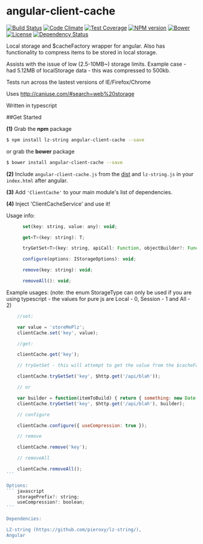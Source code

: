 # angular-client-cache

[![Build Status](https://travis-ci.org/jonocairns/angular-client-cache.svg?branch=master)](https://travis-ci.org/jonocairns/angular-client-cache) [![Code Climate](https://codeclimate.com/github/jonocairns/angular-client-cache/badges/gpa.svg)](https://codeclimate.com/github/jonocairns/angular-client-cache) [![Test Coverage](https://codeclimate.com/github/jonocairns/angular-client-cache/badges/coverage.svg)](https://codeclimate.com/github/jonocairns/angular-client-cache) [![NPM version](https://img.shields.io/npm/v/angular-client-cache.svg?style=flat-square)](https://npmjs.org/package/angular-client-cache) [![Bower](https://img.shields.io/bower/v/angular-client-cache.svg?style=flat-square)](https://github.com/jonocairns/angular-client-cache) [![License](http://img.shields.io/npm/l/angular-client-cache.svg?style=flat-square)](LICENSE) [![Dependency Status](http://img.shields.io/david/jonocairns/angular-client-cache.svg?style=flat-square)](https://david-dm.org/jonocairns/angular-client-cache)


Local storage and $cacheFactory wrapper for angular. Also has functionality to compress items to be stored in local storage.

Assists with the issue of low (2.5-10MB~) storage limits. Example case - had 5.12MB of localStorage data - this was compressed to 500kb.

Tests run across the lastest versions of IE/Firefox/Chrome

Uses http://caniuse.com/#search=web%20storage

Written in typescript

##Get Started

**(1)** Grab the **npm** package
```bash
$ npm install lz-string angular-client-cache --save
```
or grab the **bower** package
```bash
$ bower install angular-client-cache --save
```

**(2)** Include `angular-client-cache.js` from the [dist](https://github.com/jonocairns/angular-client-cache/tree/master/dist/bin) and `lz-string.js` in your `index.html` after angular.

**(3)** Add `'ClientCache'` to your main module's list of dependencies.

**(4)** Inject 'ClientCacheService' and use it!

Usage info:
```javascript
      set(key: string, value: any): void;

      get<T>(key: string): T;

      tryGetSet<T>(key: string, apiCall: Function, objectBuilder?: Function): ng.IPromise<T>;

      configure(options: IStorageOptions): void;

      remove(key: string): void;

      removeAll(): void;
```

Example usages:
(note: the enum StorageType can only be used if you are using typescript - the values for pure js are Local - 0, Session - 1 and All - 2)
````javascript
    //set:

    var value = 'storeMePlz';
    clientCache.set('key', value);

    //get:

    clientCache.get('key');

    // tryGetSet - this will attempt to get the value from the $cacheFactory, if the value doesn't exist it will perform the API call you supply - then set that response in local/$cacheFactory storage. You can optionally add a builder to build the object from the response.

    clientCache.tryGetSet('key', $http.get('/api/blah'));

    // or

    var builder = function(itemToBuild) { return { something: new Date(itemToBuild.date); }};
    clientCache.tryGetSet('key', $http.get('/api/blah'), builder);

    // configure

    clientCache.configure({ useCompression: true });

    // remove

    clientCache.remove('key');

    // removeAll

    clientCache.removeAll();
```

Options:
``` javascript
    storagePrefix?: string;
    useCompression?: boolean;
```

Dependencies:

LZ-string (https://github.com/pieroxy/lz-string/),
Angular
